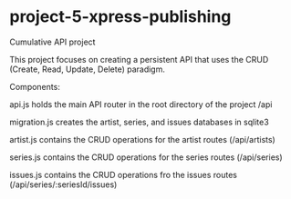# project-5-xpress-publishing
 Cumulative API project

This project focuses on creating a persistent API that uses the CRUD (Create, Read, Update, Delete) paradigm.

Components:

api.js holds the main API router in the root directory of the project /api

migration.js creates the artist, series, and issues databases in sqlite3

artist.js contains the CRUD operations for the artist routes (/api/artists)

series.js contains the CRUD operations for the series routes (/api/series)

issues.js contains the CRUD operations fro the issues routes (/api/series/:seriesId/issues) 
